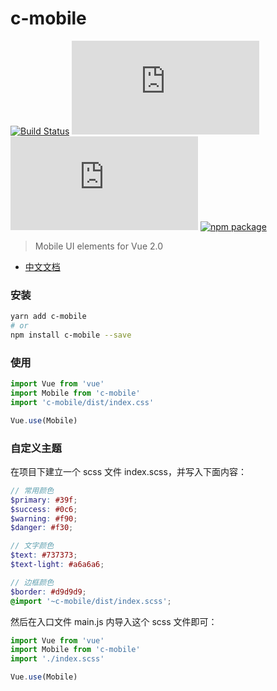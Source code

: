# c-mobile

[![Build Status](https://travis-ci.org/Chooin/c-mobile.svg?branch=master)](https://travis-ci.org/Chooin/c-mobile)
![JS gzip size](http://img.badgesize.io/https://unpkg.com/c-mobile/dist/index.js?compression=gzip&label=gzip%20size:%20JS)
![CSS gzip size](http://img.badgesize.io/https://unpkg.com/c-mobile/dist/index.css?compression=gzip&label=gzip%20size:%20CSS)
[![npm package](https://img.shields.io/npm/v/c-mobile.svg)](https://www.npmjs.org/package/c-mobile)

> Mobile UI elements for Vue 2.0

- [中文文档](http://c-mobile-docs.chooin.com)

### 安装

``` sh
yarn add c-mobile
# or
npm install c-mobile --save
```

### 使用

``` js
import Vue from 'vue'
import Mobile from 'c-mobile'
import 'c-mobile/dist/index.css'

Vue.use(Mobile)
```

### 自定义主题

在项目下建立一个 scss 文件 index.scss，并写入下面内容：

``` scss
// 常用颜色
$primary: #39f;
$success: #0c6;
$warning: #f90;
$danger: #f30;

// 文字颜色
$text: #737373;
$text-light: #a6a6a6;

// 边框颜色
$border: #d9d9d9;
@import '~c-mobile/dist/index.scss';
```

然后在入口文件 main.js 内导入这个 scss 文件即可：

``` js
import Vue from 'vue'
import Mobile from 'c-mobile'
import './index.scss'

Vue.use(Mobile)
```
